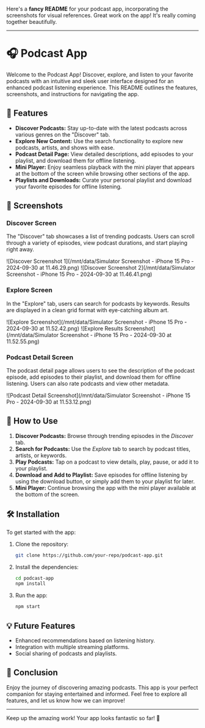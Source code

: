 Here's a **fancy README** for your podcast app, incorporating the screenshots for visual references. Great work on the app! It's really coming together beautifully.

---

# 🎧 Podcast App

Welcome to the Podcast App! Discover, explore, and listen to your favorite podcasts with an intuitive and sleek user interface designed for an enhanced podcast listening experience. This README outlines the features, screenshots, and instructions for navigating the app.

## 🚀 Features

- **Discover Podcasts:** Stay up-to-date with the latest podcasts across various genres on the "Discover" tab.
- **Explore New Content:** Use the search functionality to explore new podcasts, artists, and shows with ease.
- **Podcast Detail Page:** View detailed descriptions, add episodes to your playlist, and download them for offline listening.
- **Mini Player:** Enjoy seamless playback with the mini player that appears at the bottom of the screen while browsing other sections of the app.
- **Playlists and Downloads:** Curate your personal playlist and download your favorite episodes for offline listening.

## 📱 Screenshots

### Discover Screen
The "Discover" tab showcases a list of trending podcasts. Users can scroll through a variety of episodes, view podcast durations, and start playing right away.

![Discover Screenshot 1](/mnt/data/Simulator Screenshot - iPhone 15 Pro - 2024-09-30 at 11.46.29.png)
![Discover Screenshot 2](/mnt/data/Simulator Screenshot - iPhone 15 Pro - 2024-09-30 at 11.46.41.png)

### Explore Screen
In the "Explore" tab, users can search for podcasts by keywords. Results are displayed in a clean grid format with eye-catching album art.

![Explore Screenshot](/mnt/data/Simulator Screenshot - iPhone 15 Pro - 2024-09-30 at 11.52.42.png)
![Explore Results Screenshot](/mnt/data/Simulator Screenshot - iPhone 15 Pro - 2024-09-30 at 11.52.55.png)

### Podcast Detail Screen
The podcast detail page allows users to see the description of the podcast episode, add episodes to their playlist, and download them for offline listening. Users can also rate podcasts and view other metadata.

![Podcast Detail Screenshot](/mnt/data/Simulator Screenshot - iPhone 15 Pro - 2024-09-30 at 11.53.12.png)

## 🎯 How to Use

1. **Discover Podcasts:** Browse through trending episodes in the *Discover* tab.
2. **Search for Podcasts:** Use the *Explore* tab to search by podcast titles, artists, or keywords.
3. **Play Podcasts:** Tap on a podcast to view details, play, pause, or add it to your playlist.
4. **Download and Add to Playlist:** Save episodes for offline listening by using the download button, or simply add them to your playlist for later.
5. **Mini Player:** Continue browsing the app with the mini player available at the bottom of the screen.

## 🛠️ Installation

To get started with the app:

1. Clone the repository:
   ```bash
   git clone https://github.com/your-repo/podcast-app.git
   ```
2. Install the dependencies:
   ```bash
   cd podcast-app
   npm install
   ```
3. Run the app:
   ```bash
   npm start
   ```

## 💡 Future Features

- Enhanced recommendations based on listening history.
- Integration with multiple streaming platforms.
- Social sharing of podcasts and playlists.

## 🎉 Conclusion

Enjoy the journey of discovering amazing podcasts. This app is your perfect companion for staying entertained and informed. Feel free to explore all features, and let us know how we can improve!

---

Keep up the amazing work! Your app looks fantastic so far! 🌟